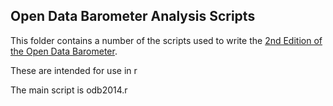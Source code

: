 ## Open Data Barometer Analysis Scripts

This folder contains a number of the scripts used to write the [2nd Edition of the Open Data Barometer](http://barometer.opendataresearch.org/).

These are intended for use in r

The main script is odb2014.r 
